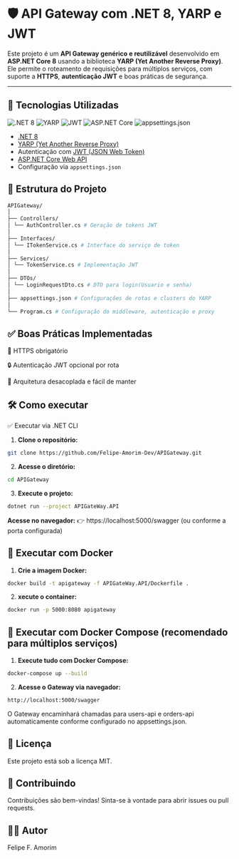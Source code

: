 # 🛡️ API Gateway com .NET 8, YARP e JWT

Este projeto é um **API Gateway genérico e reutilizável** desenvolvido em **ASP.NET Core 8** usando a biblioteca **YARP (Yet Another Reverse Proxy)**. Ele permite o roteamento de requisições para múltiplos serviços, com suporte a **HTTPS**, **autenticação JWT** e boas práticas de segurança.

---

## 🚀 Tecnologias Utilizadas

![.NET 8](https://img.shields.io/badge/.NET-8.0-512BD4?logo=dotnet&logoColor=white)
![YARP](https://img.shields.io/badge/YARP-Reverse%20Proxy-0066CC?logo=microsoft&logoColor=white)
![JWT](https://img.shields.io/badge/JWT-Authentication-FFB400?logo=jsonwebtokens&logoColor=black)
![ASP.NET Core](https://img.shields.io/badge/ASP.NET-Core-00599C?logo=dotnet&logoColor=white)
![appsettings.json](https://img.shields.io/badge/Configuration-appsettings.json-green)

- [.NET 8](https://dotnet.microsoft.com/)
- [YARP (Yet Another Reverse Proxy)](https://microsoft.github.io/reverse-proxy/)
- Autenticação com [JWT (JSON Web Token)](https://jwt.io/)
- [ASP.NET Core Web API](https://learn.microsoft.com/aspnet/core/)
- Configuração via `appsettings.json`

## 📁 Estrutura do Projeto
```bash
APIGateway/
│
├── Controllers/
│ └── AuthController.cs # Geração de tokens JWT
│
├── Interfaces/
│ └── ITokenService.cs # Interface do serviço de token
│
├── Services/
│ └── TokenService.cs # Implementação JWT
│
├── DTOs/
│ └── LoginRequestDto.cs # DTO para login(Usuario e senha)
│
├── appsettings.json # Configurações de rotas e clusters do YARP
│
└── Program.cs # Configuração do middleware, autenticação e proxy 
```

## ✅ Boas Práticas Implementadas

🔐 HTTPS obrigatório

🔒 Autenticação JWT opcional por rota

🧩 Arquitetura desacoplada e fácil de manter

## 🛠️ Como executar
✅ Executar via .NET CLI

1. **Clone o repositório:**
```bash
git clone https://github.com/Felipe-Amorim-Dev/APIGateway.git
```
2. **Acesse o diretório:**
```bash
cd APIGateway
```
3. **Execute o projeto:**
```bash
dotnet run --project APIGateWay.API
```

**Acesse no navegador:**
👉 https://localhost:5000/swagger (ou conforme a porta configurada)

## 🐳 Executar com Docker

1. **Crie a imagem Docker:**
```bash
docker build -t apigateway -f APIGateWay.API/Dockerfile .
```

2. **xecute o container:**
```bash
docker run -p 5000:8080 apigateway
```

## 🐙 Executar com Docker Compose (recomendado para múltiplos serviços)

1. **Execute tudo com Docker Compose:**
```bash
docker-compose up --build
```

2. **Acesse o Gateway via navegador:**
```bash
http://localhost:5000/swagger
```

O Gateway encaminhará chamadas para users-api e orders-api automaticamente conforme configurado no appsettings.json.

## 📄 Licença

Este projeto está sob a licença MIT.

## 🤝 Contribuindo

Contribuições são bem-vindas! Sinta-se à vontade para abrir issues ou pull requests.

## 👨‍💻 Autor

Felipe F. Amorim
